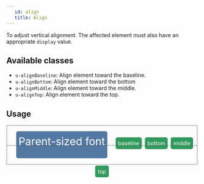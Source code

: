 ```yaml
---
   id: align
   title: Align
---
```


<a class="sourceView-page" href="https://github.com/aptuitiv/cacao/blob/master/src/css/utils/align/align.css"></a>

<style>
.example-parent {
    border: 2px #bbb solid;
    height: 100px;
    text-align: center;
    position: relative;
    font-size: 2em;
    line-height: 1.5em;
}
.example-element {
    background-color: #329A5C;
    border-radius: 5px;
    color: #FFF;
    display: inline;
    font-size: 0.5em;
    min-width: 15%;
    padding: 0.5em;
}
.example-other{
    background-color:#5378A2;
    border-radius: 5px;
    color: #FFF; 
    display: inline-block;
    height: 60px;
    margin: 0.5em;
    padding: 0.2em;
}
.line{
    border-top: 1px #444 dashed;
    width: 100%;
    position: absolute;
    display: block;
    top: 1.8em;
}


</style>

To adjust vertical alignment. The affected element must also have an
appropriate `display` value.

## Available classes
* `u-alignBaseline`: Align element toward the baseline.
* `u-alignBottom`: Align element toward the bottom
* `u-alignMiddle`: Align element toward the middle.
* `u-alignTop`: Align element toward the top.

## Usage

<div class="code-sample code-sample--padded">
    <div class="example-parent">
        <div class="line"></div>
        <div class="example-other">Parent-sized font</div>
        <div class="example-element u-alignBaseline">baseline</div>
        <div class="example-element u-alignBottom">bottom</div>
        <div class="example-element u-alignMiddle">middle</div>
        <div class="example-element u-alignTop">top</div>
    </div>
</div>